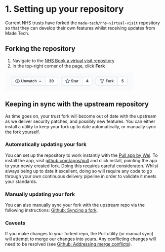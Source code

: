 # 1. Setting up your repository

Current NHS trusts have forked the `made-tech/nhs-virtual-visit` repository so
that they can develop their own features whilst receiving updates from Made
Tech.

## Forking the repository

1. Navigate to the [NHS Book a virtual visit repository](https://github.com/madetech/nhs-virtual-visit)
2. In the top-right corner of the page, click **Fork**

![fork button](../images/fork_button.png)

## Keeping in sync with the upstream repository

As time goes on, your trust fork will become out of date with the upstream as we
deliver security patches, and possibly new features. You can either install a
utility to keep your fork up to date automatically, or manually sync the fork
yourself.

### Automatically updating your fork

You can set up the repository to work instantly with the [Pull app by Wei](https://github.com/wei/pull). To install the app, visit [github.com/apps/pull](https://github.com/apps/pull) and click install, pointing the app to your newly created fork. Doing this requires careful consideraton. Whilst always being up to date it excellent, doing so will require any code to go through your own continuous delivery pipeline in order to validate it meets your standards.

### Manually updating your fork

You can also manually sync your fork with the upstream repo via the following
instructions: [Github: Syncing a fork](https://docs.github.com/en/github/collaborating-with-issues-and-pull-requests/syncing-a-fork).

### Caveats

If you make changes to your forked repo, the Pull utility (or manual sync) will attempt to merge our changes into yours. Any conflicting changes will need to be resolved (see [Github: Addressing merge conflicts](https://docs.github.com/en/github/collaborating-with-issues-and-pull-requests/addressing-merge-conflicts)).
